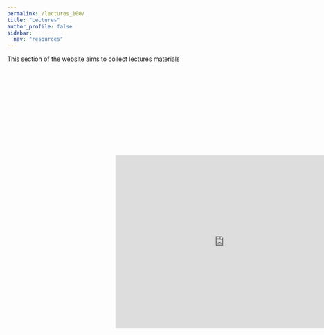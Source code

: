```yaml
---
permalink: /lectures_100/
title: "Lectures"
author_profile: false
sidebar:
  nav: "resources"
---
```



This section of the website aims to collect lectures materials

<iframe src="https://sdesabbata.github.io/granolarr/lectures/html/101_L_Introduction.html" title="101_L_Introduction" frameborder="0" style="-webkit-transform:scale(0.5);-moz-transform-scale(0.5);" width="1000" height="800"></iframe>

